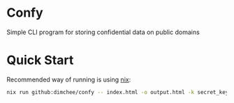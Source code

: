 # Confy

Simple CLI program for storing confidential data on public domains

# Quick Start

Recommended way of running is using [nix](https://nixos.org/download/):
```bash
nix run github:dimchee/confy -- index.html -o output.html -k secret_key
```
